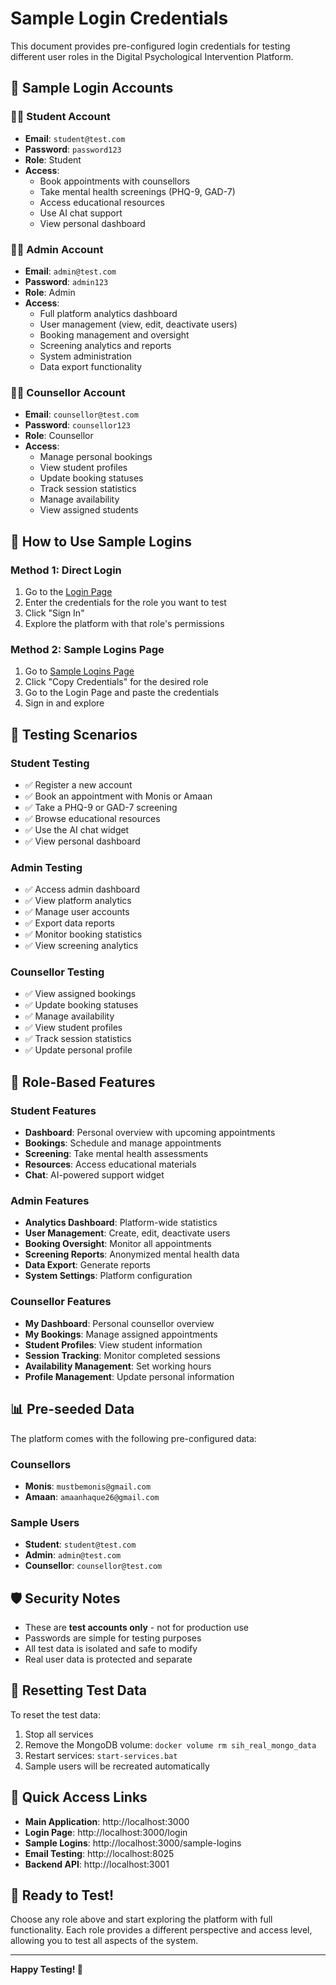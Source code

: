 # Sample Login Credentials

This document provides pre-configured login credentials for testing different user roles in the Digital Psychological Intervention Platform.

## 🔐 **Sample Login Accounts**

### 👨‍🎓 **Student Account**
- **Email**: `student@test.com`
- **Password**: `password123`
- **Role**: Student
- **Access**: 
  - Book appointments with counsellors
  - Take mental health screenings (PHQ-9, GAD-7)
  - Access educational resources
  - Use AI chat support
  - View personal dashboard

### 👨‍💼 **Admin Account**
- **Email**: `admin@test.com`
- **Password**: `admin123`
- **Role**: Admin
- **Access**:
  - Full platform analytics dashboard
  - User management (view, edit, deactivate users)
  - Booking management and oversight
  - Screening analytics and reports
  - System administration
  - Data export functionality

### 👩‍⚕️ **Counsellor Account**
- **Email**: `counsellor@test.com`
- **Password**: `counsellor123`
- **Role**: Counsellor
- **Access**:
  - Manage personal bookings
  - View student profiles
  - Update booking statuses
  - Track session statistics
  - Manage availability
  - View assigned students

## 🚀 **How to Use Sample Logins**

### **Method 1: Direct Login**
1. Go to the [Login Page](http://localhost:3000/login)
2. Enter the credentials for the role you want to test
3. Click "Sign In"
4. Explore the platform with that role's permissions

### **Method 2: Sample Logins Page**
1. Go to [Sample Logins Page](http://localhost:3000/sample-logins)
2. Click "Copy Credentials" for the desired role
3. Go to the Login Page and paste the credentials
4. Sign in and explore

## 🎯 **Testing Scenarios**

### **Student Testing**
- ✅ Register a new account
- ✅ Book an appointment with Monis or Amaan
- ✅ Take a PHQ-9 or GAD-7 screening
- ✅ Browse educational resources
- ✅ Use the AI chat widget
- ✅ View personal dashboard

### **Admin Testing**
- ✅ Access admin dashboard
- ✅ View platform analytics
- ✅ Manage user accounts
- ✅ Export data reports
- ✅ Monitor booking statistics
- ✅ View screening analytics

### **Counsellor Testing**
- ✅ View assigned bookings
- ✅ Update booking statuses
- ✅ Manage availability
- ✅ View student profiles
- ✅ Track session statistics
- ✅ Update personal profile

## 🔧 **Role-Based Features**

### **Student Features**
- **Dashboard**: Personal overview with upcoming appointments
- **Bookings**: Schedule and manage appointments
- **Screening**: Take mental health assessments
- **Resources**: Access educational materials
- **Chat**: AI-powered support widget

### **Admin Features**
- **Analytics Dashboard**: Platform-wide statistics
- **User Management**: Create, edit, deactivate users
- **Booking Oversight**: Monitor all appointments
- **Screening Reports**: Anonymized mental health data
- **Data Export**: Generate reports
- **System Settings**: Platform configuration

### **Counsellor Features**
- **My Dashboard**: Personal counsellor overview
- **My Bookings**: Manage assigned appointments
- **Student Profiles**: View student information
- **Session Tracking**: Monitor completed sessions
- **Availability Management**: Set working hours
- **Profile Management**: Update personal information

## 📊 **Pre-seeded Data**

The platform comes with the following pre-configured data:

### **Counsellors**
- **Monis**: `mustbemonis@gmail.com`
- **Amaan**: `amaanhaque26@gmail.com`

### **Sample Users**
- **Student**: `student@test.com`
- **Admin**: `admin@test.com`
- **Counsellor**: `counsellor@test.com`

## 🛡️ **Security Notes**

- These are **test accounts only** - not for production use
- Passwords are simple for testing purposes
- All test data is isolated and safe to modify
- Real user data is protected and separate

## 🔄 **Resetting Test Data**

To reset the test data:
1. Stop all services
2. Remove the MongoDB volume: `docker volume rm sih_real_mongo_data`
3. Restart services: `start-services.bat`
4. Sample users will be recreated automatically

## 📱 **Quick Access Links**

- **Main Application**: http://localhost:3000
- **Login Page**: http://localhost:3000/login
- **Sample Logins**: http://localhost:3000/sample-logins
- **Email Testing**: http://localhost:8025
- **Backend API**: http://localhost:3001

## 🎉 **Ready to Test!**

Choose any role above and start exploring the platform with full functionality. Each role provides a different perspective and access level, allowing you to test all aspects of the system.

---

**Happy Testing! 🚀**
